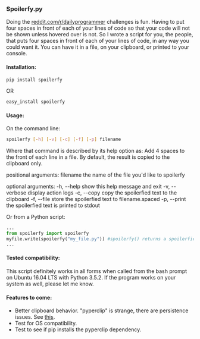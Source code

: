 ### Spoilerfy.py
Doing the [reddit.com/r/dailyprogrammer](https://www.reddit.com/r/dailyprogrammer) challenges is fun. Having to put four spaces in front of each of your lines of code so that your code will not be shown unless hovered over is not. So I wrote a script for you, the people, that puts four spaces in front of each of your lines of code, in any way you could want it. You can have it in a file, on your clipboard, or printed to your console.

#### Installation:
```bash
pip install spoilerfy
```

OR

```bash
easy_install spoilerfy
```

#### Usage:
On the command line:
```bash
spoilerfy [-h] [-v] [-c] [-f] [-p] filename
```

Where that command is described by its help option as:
Add 4 spaces to the front of each line in a file. By default, the result is
copied to the clipboard only.

positional arguments:
  filename       the name of the file you'd like to spoilerfy

optional arguments:
  -h, --help     show this help message and exit
  -v, --verbose  display action logs
  -c, --copy     copy the spoilerfied text to the clipboard
  -f, --file     store the spoilerfied text to filename.spaced
  -p, --print    the spoilerfied text is printed to stdout

Or from a Python script:
```python
...
from spoilerfy import spoilerfy
myfile.write(spoilerfy("my_file.py")) #spoilerfy() returns a spoilerfied string
...

```

#### Tested compatibility:
This script definitely works in all forms when called from the bash prompt on Ubuntu 16.04 LTS with Python 3.5.2. If the program works on your system as well, please let me know.

#### Features to come:
* Better clipboard behavior. "pyperclip" is strange, there are persistence issues. See [this](https://github.com/asweigart/pyperclip/issues/61).
* Test for OS compatibility.
* Test to see if pip installs the pyperclip dependency.
